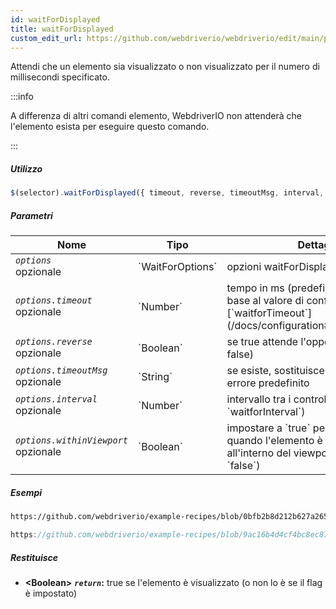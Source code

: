 ```yaml
---
id: waitForDisplayed
title: waitForDisplayed
custom_edit_url: https://github.com/webdriverio/webdriverio/edit/main/packages/webdriverio/src/commands/element/waitForDisplayed.ts
---
```


Attendi che un elemento sia visualizzato o non visualizzato per il numero di millisecondi specificato.

:::info

A differenza di altri comandi elemento, WebdriverIO non attenderà che l'elemento esista per eseguire
questo comando.

:::

##### Utilizzo

```js
$(selector).waitForDisplayed({ timeout, reverse, timeoutMsg, interval, withinViewport })
```

##### Parametri

<table>
  <thead>
    <tr>
      <th>Nome</th><th>Tipo</th><th>Dettagli</th>
    </tr>
  </thead>
  <tbody>
    <tr>
      <td><code><var>options</var></code><br /><span className="label labelWarning">opzionale</span></td>
      <td>`WaitForOptions`</td>
      <td>opzioni waitForDisplayed (opzionali)</td>
    </tr>
    <tr>
      <td><code><var>options.timeout</var></code><br /><span className="label labelWarning">opzionale</span></td>
      <td>`Number`</td>
      <td>tempo in ms (predefinito impostato in base al valore di configurazione [`waitforTimeout`](/docs/configuration#waitfortimeout))</td>
    </tr>
    <tr>
      <td><code><var>options.reverse</var></code><br /><span className="label labelWarning">opzionale</span></td>
      <td>`Boolean`</td>
      <td>se true attende l'opposto (predefinito: false)</td>
    </tr>
    <tr>
      <td><code><var>options.timeoutMsg</var></code><br /><span className="label labelWarning">opzionale</span></td>
      <td>`String`</td>
      <td>se esiste, sostituisce il messaggio di errore predefinito</td>
    </tr>
    <tr>
      <td><code><var>options.interval</var></code><br /><span className="label labelWarning">opzionale</span></td>
      <td>`Number`</td>
      <td>intervallo tra i controlli (predefinito: `waitforInterval`)</td>
    </tr>
    <tr>
      <td><code><var>options.withinViewport</var></code><br /><span className="label labelWarning">opzionale</span></td>
      <td>`Boolean`</td>
      <td>impostare a `true` per attendere fino a quando l'elemento è visualizzato all'interno del viewport (predefinito: `false`)</td>
    </tr>
  </tbody>
</table>

##### Esempi

```html reference title="index.html" useHTTPS
https://github.com/webdriverio/example-recipes/blob/0bfb2b8d212b627a2659b10f4449184b657e1d59/waitForDisplayed/index.html#L3-L8
```

```js reference title="waitForDisplayedExample.js" useHTTPS
https://github.com/webdriverio/example-recipes/blob/9ac16b4d4cf4bc8ec87f6369439a2d0bcaae4483/waitForDisplayed/waitForDisplayedExample.js#L6-L14
```

##### Restituisce

- **&lt;Boolean&gt;**
            **<code><var>return</var></code>:**  true    se l'elemento è visualizzato (o non lo è se il flag è impostato)